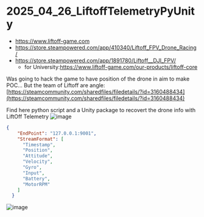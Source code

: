 # 2025_04_26_LiftoffTelemetryPyUnity


- https://www.liftoff-game.com
- https://store.steampowered.com/app/410340/Liftoff_FPV_Drone_Racing/
- https://store.steampowered.com/app/1891780/Liftoff__DJI_FPV/
  - for University:https://www.liftoff-game.com/our-products/liftoff-core

Was going to hack the game to have position of the drone in aim to make POC...
But the team of Liftoff are angle:
[https://steamcommunity.com/sharedfiles/filedetails/?id=3160488434](https://steamcommunity.com/sharedfiles/filedetails/?id=3160488434)

Find here python script and a Unity package to recovert the drone info with LiftOff Telemetry
![image](https://github.com/user-attachments/assets/f30fdd98-0699-4f90-ac37-0dddd1624958)

``` json
{
    "EndPoint": "127.0.0.1:9001",
    "StreamFormat": [
      "Timestamp",
      "Position",
      "Attitude",
      "Velocity",
      "Gyro",
      "Input",
      "Battery",
      "MotorRPM"
    ]
  }
```



![image](https://github.com/user-attachments/assets/4ae6b6b2-34cf-4173-bdef-c2ca5020ac9f)




